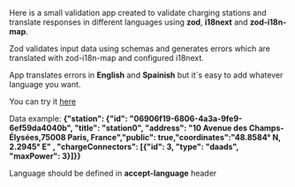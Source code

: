 Here is a small validation app created to validate charging stations and translate responses in different languages using **zod**, **i18next** and **zod-i18n-map**.

Zod validates input data using schemas and generates errors which are translated with zod-i18n-map and configured i18next.

App translates errors in **English** and **Spainish** but it`s easy to add whatever language you want.

You can try it [here](https://chargingstationvalidation.fly.dev/validation)

Data example: **{"station": {"id": "06906f19-6806-4a3a-9fe9-6ef59da4040b", "title": "station0", "address": "10 Avenue des Champs-Élysées,75008 Paris, France","public": true,"coordinates":"48.8584° N, 2.2945° E" , "chargeConnectors": [{"id": 3, "type": "daads", "maxPower": 3}]}}**

Language should be defined in **accept-language** header
